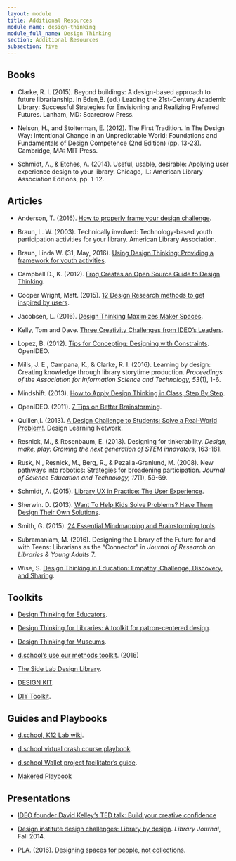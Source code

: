 ```yaml
---
layout: module
title: Additional Resources
module_name: design-thinking
module_full_name: Design Thinking
section: Additional Resources
subsection: five
---
```


## Books 

- Clarke, R. I. (2015). Beyond buildings: A design-based approach to future librarianship. In Eden,B. (ed.) Leading the 21st-Century Academic Library: Successful Strategies for Envisioning and Realizing Preferred Futures. Lanham, MD: Scarecrow Press.

- Nelson, H., and Stolterman, E. (2012). The First Tradition. In The Design Way: Intentional Change in an Unpredictable World: Foundations and Fundamentals of Design Competence (2nd Edition) (pp. 13-23). Cambridge, MA: MIT Press.

- Schmidt, A., & Etches, A. (2014). Useful, usable, desirable: Applying user experience design to your library. Chicago, IL: American Library Association Editions, pp. 1-12.

## Articles

- Anderson, T. (2016). [How to properly frame your design challenge](https://medium.com/digital-experience-design/how-to-properly-frame-your-design-challenge-36104910dfc8#.8uy6hlwvg). 

- Braun, L. W. (2003). Technically involved: Technology-based youth participation activities for your library. American Library Association.

- Braun, Linda W. (31, May, 2016). [Using Design Thinking: Providing a framework for youth activities](https://americanlibrariesmagazine.org/2016/05/31/using-design-thinking/).

- Campbell D., K. (2012). [Frog Creates an Open Source Guide to Design Thinking](http://www.fastcodesign.com/1671237/frog-creates-an-open-source-guide-to-design-thinking/3).

- Cooper Wright, Matt. (2015). [12 Design Research methods to get inspired by users](https://medium.com/design-research-methods/12-design-research-methods-to-get-inspired-by-users-cae4789a094b#.nik5y5owu).

- Jacobsen, L. (2016). [Design Thinking Maximizes Maker Spaces](http://www.slj.com/2016/03/technology/design-thinking-maximizes-maker-spaces/#_).

- Kelly, Tom and Dave. [Three Creativity Challenges from IDEO’s Leaders](https://hbr.org/2013/11/three-creativity-challenges-from-ideos-leaders).

- Lopez, B. (2012). [Tips for Concepting: Designing with Constraints](https://challenges.openideo.com/blog/tips-for-concepting-designing-with-constraints). OpenIDEO. 

- Mills, J. E., Campana, K., & Clarke, R. I. (2016). Learning by design: Creating knowledge through library storytime production. _Proceedings of the Association for Information Science and Technology, 53_(1), 1-6. 

- Mindshift. (2013). [How to Apply Design Thinking in Class, Step By Step](https://ww2.kqed.org/mindshift/2013/06/26/how-to-use-design-thinking-in-class-step-by-step/).

- OpenIDEO. (2011). [7 Tips on Better Brainstorming](https://challenges.openideo.com/blog/seven-tips-on-better-brainstorming).

- Quillen,I. (2013). [A Design Challenge to Students: Solve a Real-World Problem!](http://www.designlearning.us/mindshift-article-april-2013). Design Learning Network.

- Resnick,  M.,  &  Rosenbaum,  E.  (2013).  Designing  for  tinkerability. _Design,  make,  play:  Growing  the  next generation of STEM innovators_, 163-181. 

- Rusk,  N.,  Resnick,  M.,  Berg,  R.,  &  Pezalla-Granlund,  M. (2008).  New  pathways  into  robotics:  Strategies  for broadening participation. _Journal of Science Education and Technology, 17_(1), 59-69.

- Schmidt, A. (2015). [Library UX in Practice: The User Experience](http://lj.libraryjournal.com/2015/03/opinion/aaron-schmidt/). 

- Sherwin. D. (2013). [Want To Help Kids Solve Problems? Have Them Design Their Own Solutions](http://www.fastcodesign.com/1672941/want-to-help-kids-solve-problems-have-them-design-their-own-solutions).

- Smith, G. (2015). [24 Essential Mindmapping and Brainstorming tools](http://mashable.com/2013/09/25/mind-mapping-tools/#eRetVQE8e8qN).

- Subramaniam, M. (2016). Designing the Library of the Future for and with Teens: Librarians as the “Connector” in _Journal of Research on Libraries & Young Adults_ 7.

- Wise, S. [Design Thinking in Education: Empathy, Challenge, Discovery, and Sharing](https://www.edutopia.org/blog/design-thinking-empathy-challenge-discovery-sharing-susie-wise). 

## Toolkits

- [Design Thinking for Educators](http://www.designthinkingforeducators.com/). 

- [Design Thinking for Libraries: A toolkit for patron-centered design](http://designthinkingforlibraries.com). 

- [Design Thinking for Museums](https://designthinkingformuseums.net).

- [d.school’s use our methods toolkit](http://dschool.stanford.edu/use-our-methods/). (2016)

- [The Side Lab Design Library](http://thesidelab.com/design-library/).

- [DESIGN KIT](http://www.designkit.org/).

- [DIY Toolkit](http://diytoolkit.org/).

## Guides and Playbooks

- [d.school, K12 Lab wiki](https://dschool.stanford.edu/groups/k12/wiki/1). 

- [d.school virtual crash course playbook](http://dschool.stanford.edu/wp-content/uploads/2012/02/crashcourseplaybookfinal3-1-120302015105-phpapp02.pdf).

- [d.school Wallet project facilitator’s guide](https://dschool.stanford.edu/groups/designresources/wiki/4dbb2/).

- [Makered Playbook](http://makered.org/wp-content/uploads/2014/09/Makerspace-Playbook-Feb-2013.pdf)

## Presentations 

- [IDEO founder David Kelley’s TED talk: Build your creative confidence](http://www.ted.com/talks/david_kelley_how_to_Build_your_creative_confidence) 

- [Design institute design challenges: Library by design](http://bit.ly/2dbmMFn). _Library Journal_, Fall 2014.

- PLA. (2016). [Designing spaces for people, not collections](http://www.ala.org/pla/onlinelearning/webinars/pla2016rewind/spaces).